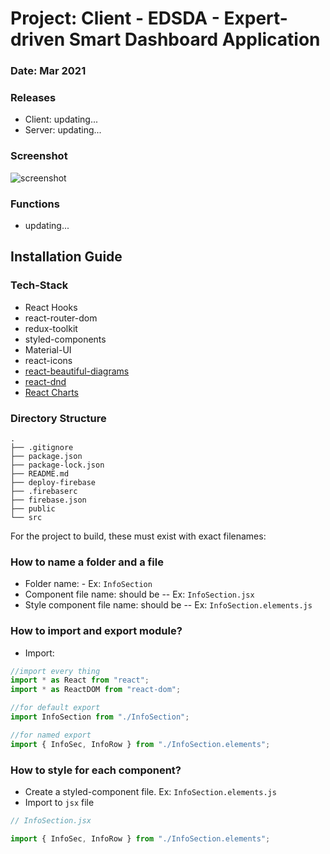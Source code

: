 # Project: Client - EDSDA - Expert-driven Smart Dashboard Application

### Date: Mar 2021

### Releases

- Client: updating...
- Server: updating...

### Screenshot

<img src="" alt="screenshot">

### Functions

- updating...

## Installation Guide

### Tech-Stack

- React Hooks
- react-router-dom
- redux-toolkit
- styled-components
- Material-UI
- react-icons
- [react-beautiful-diagrams](https://beautifulinteractions.github.io/beautiful-react-diagrams/)
- [react-dnd](https://github.com/react-dnd/react-dnd)
- [React Charts](https://react-charts.tanstack.com/docs/overview)

### Directory Structure

```
.
├── .gitignore
├── package.json
├── package-lock.json
├── README.md
├── deploy-firebase
├── .firebaserc
├── firebase.json
├── public
└── src
```

For the project to build, these must exist with exact filenames:

### How to name a folder and a file

- Folder name: - Ex: `InfoSection`
- Component file name: should be -- Ex: `InfoSection.jsx`
- Style component file name: should be -- Ex: `InfoSection.elements.js`

### How to import and export module?

- Import:

```js
//import every thing
import * as React from "react";
import * as ReactDOM from "react-dom";

//for default export
import InfoSection from "./InfoSection";

//for named export
import { InfoSec, InfoRow } from "./InfoSection.elements";
```

### How to style for each component?

- Create a styled-component file. Ex: `InfoSection.elements.js`
- Import to `jsx` file

```js
// InfoSection.jsx

import { InfoSec, InfoRow } from "./InfoSection.elements";
```
